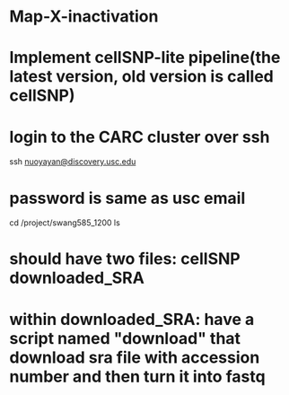 # Map-X-inactivation
# Implement cellSNP-lite pipeline(the latest version, old version is called cellSNP)
# login to the CARC cluster over ssh
ssh nuoyayan@discovery.usc.edu
# password is same as usc email
cd /project/swang585_1200
ls
# should have two files: cellSNP  downloaded_SRA
# within downloaded_SRA: have a script named "download" that download sra file with accession number and then turn it into fastq
